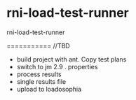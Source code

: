 rni-load-test-runner
====================

rni-load-test-runner


===========
//TBD
- build project with ant. Copy test plans
- switch to jm 2.9  . properties
- process results
- single results file
- upload to loadosophia
